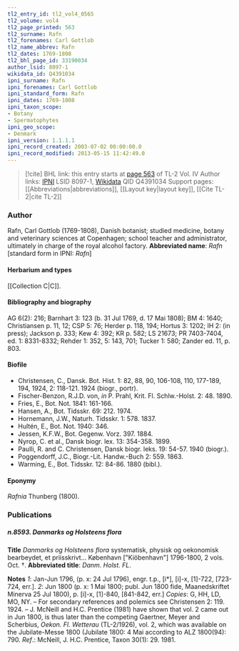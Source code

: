 ```yaml
---
tl2_entry_id: tl2_vol4_0565
tl2_volume: vol4
tl2_page_printed: 563
tl2_surname: Rafn
tl2_forenames: Carl Gottlob
tl2_name_abbrev: Rafn
tl2_dates: 1769-1808
tl2_bhl_page_id: 33190034
author_lsid: 8097-1
wikidata_id: Q4391034
ipni_surname: Rafn
ipni_forenames: Carl Gottlob
ipni_standard_form: Rafn
ipni_dates: 1769-1808
ipni_taxon_scope: 
- Botany
- Spermatophytes
ipni_geo_scope: 
- Denmark
ipni_version: 1.1.1.1
ipni_record_created: 2003-07-02 00:00:00.0
ipni_record_modified: 2013-05-15 11:42:49.0
---
```


> [!cite] BHL link: this entry starts at [page 563](https://www.biodiversitylibrary.org/page/33190034) of TL-2 Vol. IV
> Author links: [IPNI](https://www.ipni.org/a/8097-1) LSID 8097-1, [Wikidata](https://www.wikidata.org/wiki/Q4391034) QID Q4391034
> Support pages: [[Abbreviations|abbreviations]], [[Layout key|layout key]], [[Cite TL-2|cite TL-2]]

### Author

Rafn, Carl Gottlob (1769-1808), Danish botanist; studied medicine, botany and veterinary sciences at Copenhagen; school teacher and administrator, ultimately in charge of the royal alcohol factory. 
**Abbreviated name**: *Rafn* \[standard form in IPNI: *Rafn*\]

#### Herbarium and types

[[Collection C|C]].

#### Bibliography and biography

AG 6(2): 216; Barnhart 3: 123 (b. 31 Jul 1769, d. 17 Mai 1808); BM 4: 1640; Christiansen p. 11, 12; CSP 5: 76; Herder p. 118, 194; Hortus 3: 1202; IH 2: (in press); Jackson p. 333; Kew 4: 392; KR p. 582; LS 21673; PR 7403-7404, ed. 1: 8331-8332; Rehder 1: 352, 5: 143, 701; Tucker 1: 580; Zander ed. 11, p. 803.

#### Biofile

- Christensen, C., Dansk. Bot. Hist. 1: 82, 88, 90, 106-108, 110, 177-189, 194, 1924, 2: 118-121. 1924 (biogr., portr).
- Fischer-Benzon, R.J.D. von, *in* P. Prahl, Krit. Fl. Schlw.-Holst. 2: 48. 1890.
- Fries, E., Bot. Not. 1841: 161-166.
- Hansen, A., Bot. Tidsskr. 69: 212. 1974.
- Hornemann, J.W., Naturh. Tidsskr. 1: 578. 1837.
- Hultén, E., Bot. Not. 1940: 346.
- Jessen, K.F.W., Bot. Gegenw. Vorz. 397. 1884.
- Nyrop, C. et al., Dansk biogr. lex. 13: 354-358. 1899.
- Paulli, R. and C. Christensen, Dansk biogr. leks. 19: 54-57. 1940 (biogr.).
- Poggendorff, J.C., Biogr.-Lit. Handw.-Buch 2: 559. 1863.
- Warming, E., Bot. Tidsskr. 12: 84-86. 1880 (bibl.).

#### Eponymy

*Rafnia* Thunberg (1800).

### Publications

##### n.8593. Danmarks og Holsteens flora

**Title**
*Danmarks og Holsteens flora* systematisk, physisk og oekonomisk bearbeydet, et priisskrivt... København \["Kiöbenhavn"\] 1796-1800, 2 vols. Oct. †.
**Abbreviated title**: *Danm. Holst. FL*.

**Notes**
*1*: Jan-Jun 1796, (p. x: 24 Jul 1796), engr. t.p., \[i\*\], \[i\]-x, \[1\]-722, \[723-724, err.\].
*2*: Jun 1800 (p. x: 1 Mai 1800; publ. Jun 1800 fide, Maanedskriftet Minerva 25 Jul 1800), p. \[i\]-x, \[1\]-840, \[841-842, err.\]
*Copies*: G, HH, LD, MO, NY. – For secondary references and polemics see Christensen 2: 119. 1924. – J. McNeill and H.C. Prentice (1981) have shown that vol. 2 came out in Jun 1800, is thus later than the competing Gaertner, Meyer and Scherbius, *Oekon. Fl. Wetterau* (TL-2/1926), vol. 2, which was available on the Jubilate-Messe 1800 (Jubilate 1800: 4 Mai according to ALZ 1800(94): 790.
*Ref*.: McNeill, J. H.C. Prentice, Taxon 30(1): 29. 1981.

